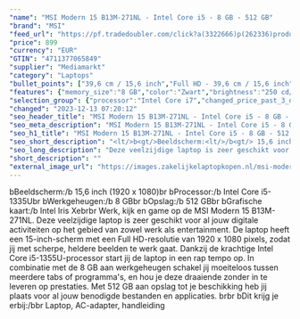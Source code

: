 ```yaml
---
"name": "MSI Modern 15 B13M-271NL - Intel Core i5 - 8 GB - 512 GB"
"brand": "MSI"
"feed_url": "https://pf.tradedoubler.com/click?a(3322666)p(262336)product(50617-1756090)ttid(3)url(https%3A%2F%2Fwww.mediamarkt.nl%2Fnl%2Fproduct%2F_msi-modern-15-b13m-271nl-1756090.html%3Futm_source%3Dtradedoubler%26utm_medium%3Daff-comparison%26utm_term%3D1756090)"
"price": 899
"currency": "EUR"
"GTIN": "4711377065849"
"supplier": "Mediamarkt"
"category": "Laptops"
"bullet_points": ["39,6 cm / 15,6 inch","Full HD - 39,6 cm / 15,6 inch","SSD , 512 GB , M.2 via PCIe","1x Type-C (USB3.2 Gen2 / DP) with PD charging, 1x Type-A USB3.2 Gen2, 2x Type-A USB2.0, 1x Micro SD Card Reader, 1x HDMI™ (4K @ 30Hz),","Lithium polymer","35.9 cm x 1.99 cm x 24.1 cm /"]
"features": {"memory_size":"8 GB","color":"Zwart","brightness":"250 cd/m²","product_depth":"24,1 cm","additional_update_information":"Voor zover op de afbeeldingen apps worden getoond, geldt dat MediaMarkt niet kan garanderen dat de apps tijdens de volledige levensduur van het product goed zullen blijven functioneren. Dit hangt af van het beleid van de fabrikant.","min_duration_supported_software_updates":"2 jaar","bluetooth":"Ja","hard_disk_1":"SSD , 512 GB , M.2 via PCIe","manufacturer_guarantee":"2 jaar","depth":"24,1 cm","panel_type":"IPS (In-Plane Switching)","touchscreen":"Nee","product_width":"35,9 cm","product_manufacturer":"MSI","product_height":"1,99 cm","connections":"1x Type-C (USB3.2 Gen2 / DP) with PD charging, 1x Type-A USB3.2 Gen2, 2x Type-A USB2.0, 1x Micro SD Card Reader, 1x HDMI™ (4K @ 30Hz),","image_quality":"Full HD","product_introduction_date":"2023-05-01","memory_speeds":"3200 MHz","integrated_mike":"Ja","speakers":"Ja","manufacturer_part_number":"15B13M271NL","convertibility":"Vast scherm","scope_of_delivery":"Laptop, AC-adapter, handleiding","processor_speed_with_turbo":"4.6 GHz","screen_diagonal_inches":"15,6 inch","model_year":"2023","ram_configuration":"1x 8GB","processor":"Intel Core i5-1335U","shipping_costs":"0.00","screen_type":"Mat scherm","number_of_processor_cores":"10","processor_brand":"Intel®","wlan_standards":"WiFi 6 (802.11AX)","bluetooth_version":"5.2","delivery_time":"1","image_ratio":"16:9","height":"1,99 cm","screen_diagonal_cm":"39,6 cm","screen_diagonal_cm_inch":"39,6 cm / 15,6 inch","battery_type":"Lithium polymer","product_type":"Laptop","capacity_of_1_hard_disk":"512 GB","dimensions_weight":"35.9 cm x 1.99 cm x 24.1 cm /","type_of_1_hard_disk":"SSD","charge_time_from_manufacturer":"Onbekend","short_description":"MODERN 15 B13M-271NL","front_camera":"Ja","resolution":"1920 x 1080","integrated_webcam":"Ja","processor_model":"Core™ i5","update_policy":"Onbekend","total_storage_space_in_gb":"512 GB","wlan":"Ja","processor_clock_rate":"1.3 GHz","ram_type":"DDR4","previous_price":"","warranty_note":"Geen aanvullende garantie-informatie","weight":"1,7 kg","battery_life":"Onbekend","card_reader":"Ja","manufacturer_supported_software_updates":"Ja","total_storage_space":"512 GB"}
"selection_group": {"processor":"Intel Core i7","changed_price_past_3_days":false,"product_family":"Modern"}
"changed": "2023-12-13 07:20:12"
"seo_header_title": "MSI Modern 15 B13M-271NL - Intel Core i5 - 8 GB - 512 GB"
"seo_meta_description": "MSI Modern 15 B13M-271NL - Intel Core i5 - 8 GB - 512 GB"
"seo_h1_title": "MSI Modern 15 B13M-271NL - Intel Core i5 - 8 GB - 512 GB"
"seo_short_description": "<lt/>b<gt/>Beeldscherm:<lt/>/b<gt/> 15,6 inch (1920 x 1080)<lt/>br<gt/> <lt/>b<gt/>Processor:<lt/>/b<gt/> Intel Core i5-1335U<lt/>br<gt/> <lt/>b<gt/>Werkgeheugen:<lt/>/b<gt/> 8 GB<lt/>br<gt/> <lt/>b<gt/>Opslag:<lt/>/b<gt/> 512 GB<lt/>br<gt/> <lt/>b<gt/>Grafische kaart:<lt/>/b<gt/> Intel Iris Xe<lt/>br<gt/><lt/>br<gt/> Werk, kijk en game op de MSI Modern 15 B13M-271NL."
"seo_long_description": "Deze veelzijdige laptop is zeer geschikt voor al jouw digitale activiteiten op het gebied van zowel werk als entertainment. De laptop heeft een 15-inch-scherm met een Full HD-resolutie van 1920 x 1080 pixels, zodat jij met scherpe, heldere beelden te werk gaat. Dankzij de krachtige Intel Core i5-1355U-processor start jij de laptop in een rap tempo op. In combinatie met de 8 GB aan werkgeheugen schakel jij moeiteloos tussen meerdere tabs of programma's, en hou je deze draaiende zonder in te leveren op prestaties. Met 512 GB aan opslag tot je beschikking heb jij plaats voor al jouw benodigde bestanden en applicaties. <lt/>br<gt/><lt/>br<gt/> <lt/>b<gt/>Dit krijg je erbij:<lt/>/b<gt/><lt/>br<gt/> Laptop, AC-adapter, handleiding"
"short_description": ""
"external_image_url": "https://images.zakelijkelaptopkopen.nl/msi-modern-15-b13m-271nl-1756090.webp"
---
```


<lt/>b<gt/>Beeldscherm:<lt/>/b<gt/> 15,6 inch (1920 x 1080)<lt/>br<gt/> <lt/>b<gt/>Processor:<lt/>/b<gt/> Intel Core i5-1335U<lt/>br<gt/> <lt/>b<gt/>Werkgeheugen:<lt/>/b<gt/> 8 GB<lt/>br<gt/> <lt/>b<gt/>Opslag:<lt/>/b<gt/> 512 GB<lt/>br<gt/> <lt/>b<gt/>Grafische kaart:<lt/>/b<gt/> Intel Iris Xe<lt/>br<gt/><lt/>br<gt/> Werk, kijk en game op de MSI Modern 15 B13M-271NL. Deze veelzijdige laptop is zeer geschikt voor al jouw digitale activiteiten op het gebied van zowel werk als entertainment. De laptop heeft een 15-inch-scherm met een Full HD-resolutie van 1920 x 1080 pixels, zodat jij met scherpe, heldere beelden te werk gaat. Dankzij de krachtige Intel Core i5-1355U-processor start jij de laptop in een rap tempo op. In combinatie met de 8 GB aan werkgeheugen schakel jij moeiteloos tussen meerdere tabs of programma's, en hou je deze draaiende zonder in te leveren op prestaties. Met 512 GB aan opslag tot je beschikking heb jij plaats voor al jouw benodigde bestanden en applicaties. <lt/>br<gt/><lt/>br<gt/> <lt/>b<gt/>Dit krijg je erbij:<lt/>/b<gt/><lt/>br<gt/> Laptop, AC-adapter, handleiding
